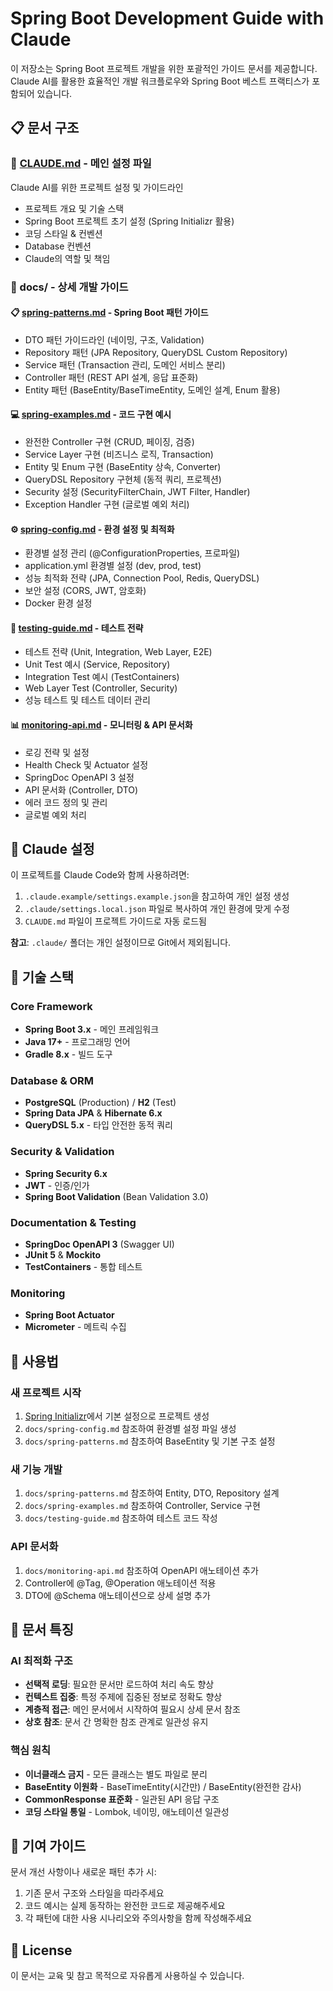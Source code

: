 # Spring Boot Development Guide with Claude

이 저장소는 Spring Boot 프로젝트 개발을 위한 포괄적인 가이드 문서를 제공합니다. Claude AI를 활용한 효율적인 개발 워크플로우와 Spring Boot 베스트 프랙티스가 포함되어 있습니다.

## 📋 문서 구조

### 🎯 [CLAUDE.md](CLAUDE.md) - 메인 설정 파일
Claude AI를 위한 프로젝트 설정 및 가이드라인
- 프로젝트 개요 및 기술 스택
- Spring Boot 프로젝트 초기 설정 (Spring Initializr 활용)
- 코딩 스타일 & 컨벤션
- Database 컨벤션
- Claude의 역할 및 책임

### 📁 docs/ - 상세 개발 가이드

#### 📋 [spring-patterns.md](docs/spring-patterns.md) - Spring Boot 패턴 가이드
- DTO 패턴 가이드라인 (네이밍, 구조, Validation)
- Repository 패턴 (JPA Repository, QueryDSL Custom Repository)
- Service 패턴 (Transaction 관리, 도메인 서비스 분리)
- Controller 패턴 (REST API 설계, 응답 표준화)
- Entity 패턴 (BaseEntity/BaseTimeEntity, 도메인 설계, Enum 활용)

#### 💻 [spring-examples.md](docs/spring-examples.md) - 코드 구현 예시
- 완전한 Controller 구현 (CRUD, 페이징, 검증)
- Service Layer 구현 (비즈니스 로직, Transaction)
- Entity 및 Enum 구현 (BaseEntity 상속, Converter)
- QueryDSL Repository 구현체 (동적 쿼리, 프로젝션)
- Security 설정 (SecurityFilterChain, JWT Filter, Handler)
- Exception Handler 구현 (글로벌 예외 처리)

#### ⚙️ [spring-config.md](docs/spring-config.md) - 환경 설정 및 최적화
- 환경별 설정 관리 (@ConfigurationProperties, 프로파일)
- application.yml 환경별 설정 (dev, prod, test)
- 성능 최적화 전략 (JPA, Connection Pool, Redis, QueryDSL)
- 보안 설정 (CORS, JWT, 암호화)
- Docker 환경 설정

#### 🧪 [testing-guide.md](docs/testing-guide.md) - 테스트 전략
- 테스트 전략 (Unit, Integration, Web Layer, E2E)
- Unit Test 예시 (Service, Repository)
- Integration Test 예시 (TestContainers)
- Web Layer Test (Controller, Security)
- 성능 테스트 및 테스트 데이터 관리

#### 📊 [monitoring-api.md](docs/monitoring-api.md) - 모니터링 & API 문서화
- 로깅 전략 및 설정
- Health Check 및 Actuator 설정
- SpringDoc OpenAPI 3 설정
- API 문서화 (Controller, DTO)
- 에러 코드 정의 및 관리
- 글로벌 예외 처리

## 🔧 Claude 설정

이 프로젝트를 Claude Code와 함께 사용하려면:

1. `.claude.example/settings.example.json`을 참고하여 개인 설정 생성
2. `.claude/settings.local.json` 파일로 복사하여 개인 환경에 맞게 수정
3. `CLAUDE.md` 파일이 프로젝트 가이드로 자동 로드됨

**참고**: `.claude/` 폴더는 개인 설정이므로 Git에서 제외됩니다.

## 🚀 기술 스택

### Core Framework
- **Spring Boot 3.x** - 메인 프레임워크
- **Java 17+** - 프로그래밍 언어
- **Gradle 8.x** - 빌드 도구

### Database & ORM
- **PostgreSQL** (Production) / **H2** (Test)
- **Spring Data JPA** & **Hibernate 6.x**
- **QueryDSL 5.x** - 타입 안전한 동적 쿼리

### Security & Validation
- **Spring Security 6.x**
- **JWT** - 인증/인가
- **Spring Boot Validation** (Bean Validation 3.0)

### Documentation & Testing
- **SpringDoc OpenAPI 3** (Swagger UI)
- **JUnit 5** & **Mockito**
- **TestContainers** - 통합 테스트

### Monitoring
- **Spring Boot Actuator**
- **Micrometer** - 메트릭 수집

## 🎯 사용법

### 새 프로젝트 시작
1. [Spring Initializr](https://start.spring.io/)에서 기본 설정으로 프로젝트 생성
2. `docs/spring-config.md` 참조하여 환경별 설정 파일 생성
3. `docs/spring-patterns.md` 참조하여 BaseEntity 및 기본 구조 설정

### 새 기능 개발
1. `docs/spring-patterns.md` 참조하여 Entity, DTO, Repository 설계
2. `docs/spring-examples.md` 참조하여 Controller, Service 구현
3. `docs/testing-guide.md` 참조하여 테스트 코드 작성

### API 문서화
1. `docs/monitoring-api.md` 참조하여 OpenAPI 애노테이션 추가
2. Controller에 @Tag, @Operation 애노테이션 적용
3. DTO에 @Schema 애노테이션으로 상세 설명 추가

## 🔄 문서 특징

### AI 최적화 구조
- **선택적 로딩**: 필요한 문서만 로드하여 처리 속도 향상
- **컨텍스트 집중**: 특정 주제에 집중된 정보로 정확도 향상  
- **계층적 접근**: 메인 문서에서 시작하여 필요시 상세 문서 참조
- **상호 참조**: 문서 간 명확한 참조 관계로 일관성 유지

### 핵심 원칙
- **이너클래스 금지** - 모든 클래스는 별도 파일로 분리
- **BaseEntity 이원화** - BaseTimeEntity(시간만) / BaseEntity(완전한 감사)
- **CommonResponse 표준화** - 일관된 API 응답 구조
- **코딩 스타일 통일** - Lombok, 네이밍, 애노테이션 일관성

## 📖 기여 가이드

문서 개선 사항이나 새로운 패턴 추가 시:
1. 기존 문서 구조와 스타일을 따라주세요
2. 코드 예시는 실제 동작하는 완전한 코드로 제공해주세요
3. 각 패턴에 대한 사용 시나리오와 주의사항을 함께 작성해주세요

## 📝 License

이 문서는 교육 및 참고 목적으로 자유롭게 사용하실 수 있습니다.